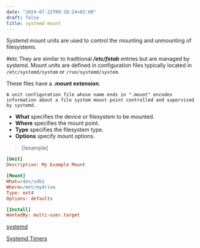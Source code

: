 ```yaml
---
date: "2024-07-22T09:10:24+02:00"
draft: false
title: systemd mount
---
```


Systemd mount units are used to control the mounting and unmounting of
filesystems.

#etc They are similar to traditional ***/etc/fstab*** entries but are
managed by systemd. Mount units are defined in configuration files
typically located in `/etc/systemd/system` or `/run/systemd/system`.

These files have a **.mount extension**.

`A unit configuration file whose name ends in ".mount" encodes information about a file system mount point controlled and supervised by systemd.`

-   **What** specifies the device or filesystem to be mounted.
-   **Where** specifies the mount point.
-   **Type** specifies the filesystem type.
-   **Options** specify mount options.

> \[!example\]

``` ini
[Unit]
Description: My Example Mount

[Mount]
What=/dev/sdb1
Where=/mnt/mydrive
Type: ext4
Options: defaults

[Install]
WantedBy: multi-user.target
```

[systemd](/Notes/posts/systemd)

[Systemd Timers](/Notes/posts/systemd#systemd-timers)
